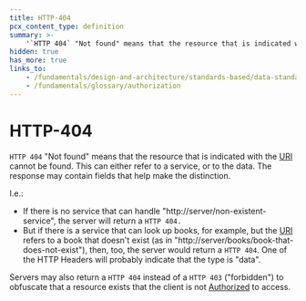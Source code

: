 ```yaml
---
title: HTTP-404
pcx_content_type: definition
summary: >-
    '`HTTP 404` "Not found" means that the resource that is indicated with the [URI](/fundamentals/design-and-architecture/standards-based/data-standards/uri) cannot be found.'
hidden: true
has_more: true
links_to:
    - /fundamentals/design-and-architecture/standards-based/data-standards/uri
    - /fundamentals/glossary/authorization
---
```


# HTTP-404

`HTTP 404` "Not found" means that the resource that is indicated with the [URI](/fundamentals/design-and-architecture/standards-based/data-standards/uri) cannot be found. This can either refer to a service, or to the data. The response may contain fields that help make the distinction.

I.e.:

-   If there is no service that can handle "http://server/non-existent-service", the server will return a `HTTP 404.`
-   But if there is a service that can look up books, for example, but the [URI](/fundamentals/design-and-architecture/standards-based/data-standards/uri) refers to a book that doesn't exist (as in "http://server/books/book-that-does-not-exist"), then, too, the server would return a `HTTP 404`. One of the HTTP Headers will probably indicate that the type is "data".

Servers may also return a `HTTP 404` instead of a `HTTP 403` ("forbidden") to obfuscate that a resource exists that the client is not [Authorized](/fundamentals/glossary/authorization) to access.
